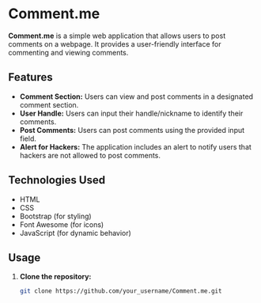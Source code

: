 # Comment.me

**Comment.me** is a simple web application that allows users to post comments on a webpage. It provides a user-friendly interface for commenting and viewing comments.

## Features

- **Comment Section:** Users can view and post comments in a designated comment section.
- **User Handle:** Users can input their handle/nickname to identify their comments.
- **Post Comments:** Users can post comments using the provided input field.
- **Alert for Hackers:** The application includes an alert to notify users that hackers are not allowed to post comments.

## Technologies Used

- HTML
- CSS
- Bootstrap (for styling)
- Font Awesome (for icons)
- JavaScript (for dynamic behavior)

## Usage

1. **Clone the repository:**

   ```bash
   git clone https://github.com/your_username/Comment.me.git
